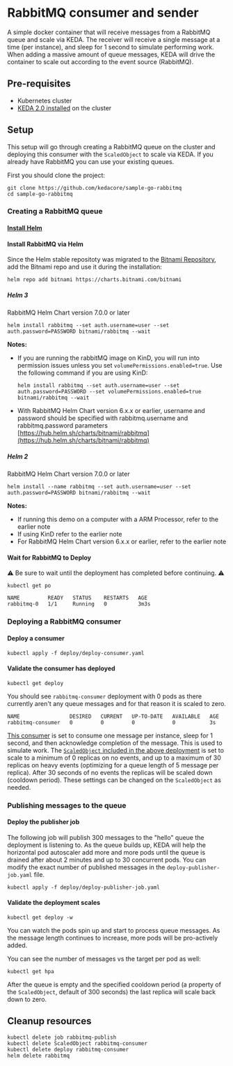 # RabbitMQ consumer and sender

A simple docker container that will receive messages from a RabbitMQ queue and scale via KEDA.  The receiver will receive a single message at a time (per instance), and sleep for 1 second to simulate performing work.  When adding a massive amount of queue messages, KEDA will drive the container to scale out according to the event source (RabbitMQ).

## Pre-requisites

* Kubernetes cluster
* [KEDA 2.0 installed](https://keda.sh/docs/deploy/) on the cluster

## Setup

This setup will go through creating a RabbitMQ queue on the cluster and deploying this consumer with the `ScaledObject` to scale via KEDA.  If you already have RabbitMQ you can use your existing queues.

First you should clone the project:

```cli
git clone https://github.com/kedacore/sample-go-rabbitmq
cd sample-go-rabbitmq
```

### Creating a RabbitMQ queue

#### [Install Helm](https://helm.sh/docs/using_helm/)

#### Install RabbitMQ via Helm

Since the Helm stable repositoty was migrated to the [Bitnami Repository](https://github.com/helm/charts/tree/master/stable/rabbitmq), add the Bitnami repo and use it during the installation:

```cli
helm repo add bitnami https://charts.bitnami.com/bitnami
```

##### Helm 3

RabbitMQ Helm Chart version 7.0.0 or later

```cli
helm install rabbitmq --set auth.username=user --set auth.password=PASSWORD bitnami/rabbitmq --wait
```

**Notes:**

* If you are running the rabbitMQ image on KinD, you will run into permission issues unless you set `volumePermissions.enabled=true`. Use the following command if you are using KinD:

    ```cli
    helm install rabbitmq --set auth.username=user --set auth.password=PASSWORD --set volumePermissions.enabled=true bitnami/rabbitmq --wait
    ```

* With RabbitMQ Helm Chart version 6.x.x or earlier, username and password should be specified with rabbitmq.username and rabbitmq.password parameters [https://hub.helm.sh/charts/bitnami/rabbitmq](https://hub.helm.sh/charts/bitnami/rabbitmq)

##### Helm 2

RabbitMQ Helm Chart version 7.0.0 or later

```cli
helm install --name rabbitmq --set auth.username=user --set auth.password=PASSWORD bitnami/rabbitmq --wait
```

**Notes:**

* If running this demo on a computer with a ARM Processor, refer to the earlier note
* If using KinD refer to the earlier note
* For RabbitMQ Helm Chart version 6.x.x or earlier, refer to the earlier note

#### Wait for RabbitMQ to Deploy

⚠️ Be sure to wait until the deployment has completed before continuing. ⚠️

```cli
kubectl get po

NAME         READY   STATUS    RESTARTS   AGE
rabbitmq-0   1/1     Running   0          3m3s
```

### Deploying a RabbitMQ consumer

#### Deploy a consumer

```cli
kubectl apply -f deploy/deploy-consumer.yaml
```

#### Validate the consumer has deployed

```cli
kubectl get deploy
```

You should see `rabbitmq-consumer` deployment with 0 pods as there currently aren't any queue messages and for that reason it is scaled to zero.

```cli
NAME                DESIRED   CURRENT   UP-TO-DATE   AVAILABLE   AGE
rabbitmq-consumer   0         0         0            0           3s
```

[This consumer](https://github.com/kedacore/sample-go-rabbitmq/blob/master/cmd/receive/receive.go) is set to consume one message per instance, sleep for 1 second, and then acknowledge completion of the message.  This is used to simulate work.  The [`ScaledObject` included in the above deployment](deploy/deploy-consumer.yaml) is set to scale to a minimum of 0 replicas on no events, and up to a maximum of 30 replicas on heavy events (optimizing for a queue length of 5 message per replica).  After 30 seconds of no events the replicas will be scaled down (cooldown period).  These settings can be changed on the `ScaledObject` as needed.

### Publishing messages to the queue

#### Deploy the publisher job

The following job will publish 300 messages to the "hello" queue the deployment is listening to. As the queue builds up, KEDA will help the horizontal pod autoscaler add more and more pods until the queue is drained after about 2 minutes and up to 30 concurrent pods.  You can modify the exact number of published messages in the `deploy-publisher-job.yaml` file.

```cli
kubectl apply -f deploy/deploy-publisher-job.yaml
```

#### Validate the deployment scales

```cli
kubectl get deploy -w
```

You can watch the pods spin up and start to process queue messages.  As the message length continues to increase, more pods will be pro-actively added.  

You can see the number of messages vs the target per pod as well:

```cli
kubectl get hpa
```

After the queue is empty and the specified cooldown period (a property of the `ScaledObject`, default of 300 seconds) the last replica will scale back down to zero.

## Cleanup resources

```cli
kubectl delete job rabbitmq-publish
kubectl delete ScaledObject rabbitmq-consumer
kubectl delete deploy rabbitmq-consumer
helm delete rabbitmq
```
